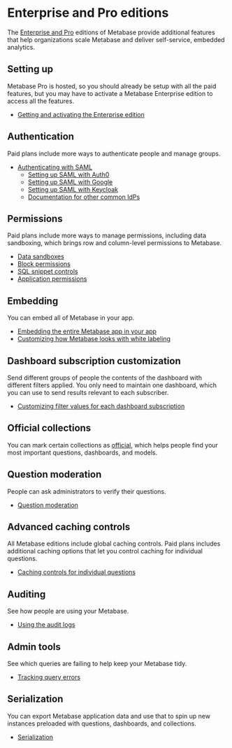 # Enterprise and Pro editions

The [Enterprise and Pro][pricing] editions of Metabase provide additional features that help organizations scale Metabase and deliver self-service, embedded analytics.

## Setting up

Metabase Pro is hosted, so you should already be setup with all the paid features, but you may have to activate a Metabase Enterprise edition to access all the features.

- [Getting and activating the Enterprise edition](activating-the-enterprise-edition.html)

## Authentication

Paid plans include more ways to authenticate people and manage groups.

- [Authenticating with SAML](authenticating-with-saml.html)
  - [Setting up SAML with Auth0](saml.html)
  - [Setting up SAML with Google](saml-google.html)
  - [Setting up SAML with Keycloak](saml-keycloak.html)
  - [Documentation for other common IdPs](../enterprise-guide/authenticating-with-saml.html#documentation-for-other-common-idps)

## Permissions

Paid plans include more ways to manage permissions, including data sandboxing, which brings row and column-level permissions to Metabase.

- [Data sandboxes](data-sandboxes.html)
- [Block permissions](../administration-guide/data-permissions.html#block-access)
- [SQL snippet controls](sql-snippets.html)
- [Application permissions](../administration-guide/application-permissions.html)

## Embedding

You can embed all of Metabase in your app.

- [Embedding the entire Metabase app in your app](full-app-embedding.html)
- [Customizing how Metabase looks with white labeling](whitelabeling.html)

## Dashboard subscription customization

Send different groups of people the contents of the dashboard with different filters applied. You only need to maintain one dashboard, which you can use to send results relevant to each subscriber.

- [Customizing filter values for each dashboard subscription](dashboard-subscriptions.html)

## Official collections

You can mark certain collections as [official](../users-guide/collections.html#official-collections), which helps people find your most important questions, dashboards, and models.

## Question moderation

People can ask administrators to verify their questions.

- [Question moderation](../users-guide/06-sharing-answers.html#question-moderation)

## Advanced caching controls

All Metabase editions include global caching controls. Paid plans includes additional caching options that let you control caching for individual questions.

- [Caching controls for individual questions](../users-guide/06-sharing-answers.html#caching-results)

## Auditing

See how people are using your Metabase.

- [Using the audit logs](audit.html)

## Admin tools

See which queries are failing to help keep your Metabase tidy.

- [Tracking query errors](tools.html)

## Serialization

You can export Metabase application data and use that to spin up new instances preloaded with questions, dashboards, and collections.

- [Serialization](serialization.html)

[pricing]: https://www.metabase.com/pricing/
